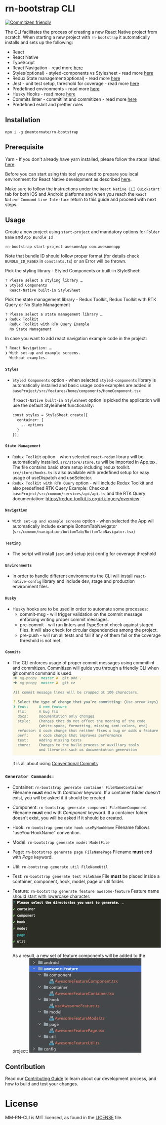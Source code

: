 <!-- Space: MMSDLC -->
<!-- Parent: SDLC - Technologies -->
<!-- Parent: SDLC - Front-End -->
<!-- Parent: React Native -->
<!-- Title: React Native Project Templates -->
<!-- Attachment: ./assets/commitizen.png -->
<!-- Attachment: ./assets/generated_feature.png -->
<!-- Attachment: ./assets/select_feature_folders.png -->

<!-- Include: disclaimer.md -->
# rn-bootstrap CLI
[![Commitizen friendly](https://img.shields.io/badge/commitizen-friendly-brightgreen.svg)](http://commitizen.github.io/cz-cli/)

The CLI facilitates the process of creating a new React Native project from scratch.
When starting a new project with `rn-bootstrap` it automatically installs and sets up the following:
- React
- React Native
- TypeScript
- React Navigation - read more [here](#Navigation)
- Styles(optional) - styled-components vs Stylesheet - read more [here](#Styles)
- Redux State management(optional) - read more [here](#State-Management)
- Jest - unit test setup, threshold for coverage - read more [here](#Testing)
- Predefined environments - read more [here](#Environments)
- Husky Hooks - read more [here](#Husky)
- Commits linter - commitlint and commitizen - read more [here](#Commits)
- Predefined eslint and prettier rules

## Installation
```
npm i -g @mentormate/rn-bootstrap
```

## Prerequisite

Yarn - If you don't already have yarn installed, please follow the steps listed [here](https://yarnpkg.com/getting-started/install).

Before you can start using this tool you need to prepare you local environment for React Native development as described [here](https://reactnative.dev/docs/environment-setup).

Make sure to follow the instructions under the `React Native CLI Quickstart` tab for both iOS and Android platforms and when you reach the `React Native Command Line Interface` return to this guide and proceed with next steps.

## Usage
Create a new project using `start-project` and mandatory options for `Folder Name` and `App Bundle Id`

```
rn-bootstrap start-project awesomeApp com.awesomeapp
```
Note that bundle ID should follow proper format (for details check `BUNDLE_ID_REGEX` in `constants.ts`) or an Error will be thrown.

Pick the styling library - Styled Components or built-in StyleSheet:
```
? Please select a styling library … 
❯ Styled Components
  React-Native built-in StyleSheet
```

Pick the state management library - Redux Toolkit, Redux Toolkit with RTK Query or No State Management
```
? Please select a state management library … 
❯ Redux Toolkit
  Redux Toolkit with RTK Query Example
  No State Management
```

In case you want to add react navigation example code in the project:
```
? React Navigation: … 
❯ With set-up and example screens.
  Without examples.
```

#### `Styles`
- `Styled Components` option - when selected `styled-components` library is automatically installed and 
  basic usage code examples are added in `baseProject/src/features/home/components/HomeComponent.tsx`
  
  If `React-Native built-in StyleSheet` option is picked the application will use the default StyleSheet functionality:
  ```
  const styles = StyleSheet.create({
    container: {
      ...options
    }
  });
  ```

#### `State Management`
- `Redux Toolkit` option - when selected `react-redux` library will be automatically installed. 
  `src/store/store.ts` will be imported in App.tsx. The file contains basic store setup including redux toolkit.
  `src/store/hooks.ts` is also available with predefined setup for easy usage of useDispatch and useSelector.
- `Redux Toolkit with RTK Query` option - will include Redux Toolkit and also predefined RTK Query Example:
   Checkout `baseProject/src/common/services/api/api.ts` and the RTK Query documentation: https://redux-toolkit.js.org/rtk-query/overview

#### `Navigation`
- `With set-up and example screens` option - when selected the App will automatically include example BottomTabNavigator 
  (`src/common/navigation/bottomTab/BottomTabNavigator.tsx`)


#### `Testing`
- The script will install `jest` and setup jest config for coverage threshold

#### `Environments`
- In order to handle different environments the CLI will install `react-native-config` library and include dev, stage and production environment files.

#### `Husky`
- Husky hooks are to be used in order to automate some processes:
  - commit-msg - will trigger validation on the commit message enforcing writing proper commit messages.
  - pre-commit - will run linters and TypeScript check against staged files. It will also check for circular dependencies among the project.
  - pre-push - will run all tests and fail if any of them fail or the coverage threshold is not met.

#### `Commits`
- The CLI enforces usage of proper commit messages using commitlint and commitizen. Commitizen will guide you through a friendly CLI when git commit command is used:
  ![commitizen.png](./assets/commitizen.png)


  It is all about using [Conventional Commits](https://www.conventionalcommits.org/en/v1.0.0/) 


### `Generator Commands:`
- Container:
  `rn-bootstrap generate container FileNameContainer`
  Filename **must** end with *Container* keyword.
  If a container folder doesn't exist, you will be asked if it should be created.

- Component:
  `rn-bootstrap generate component FileNameComponent`
  Filename **must** end with *Component* keyword.
  If a container folder doesn't exist, you will be asked if it should be created.

- Hook:
  `rn-bootstrap generate hook useMyHookName`
  Filename follows "useYourHookName" convention.

- Model:
  `rn-bootstrap generate model ModelFile`

- Page:
  `rn-bootstrap generate page FileNamePage`
  Filename **must** end with *Page* keyword.

- Util:
  `rn-bootstrap generate util FileNameUtil`

- Test:
  `rn-bootstrap generate test FileName`
  File **must** be placed inside a container, component, hook, model, page or util folder.

- Feature:
  `rn-bootstrap generate feature awesome-feature`
  Feature name should start with lowercase character.
  ![select_feature_folders.png](./assets/select_feature_folders.png)

  As a result, a new set of feature components will be added to the project:
  ![generated_feature.png](./assets/generated_feature.png)


## Contribution

Read our [Contributing Guide][contribution_guide] to learn about our development process, and how to build and test your changes.

# License

MM-RN-CLI is MIT licensed, as found in the [LICENSE][license] file.

[contribution_guide]: ./docs/contribution.md
[license]: ./LICENSE
[mark]: https://github.com/kovetskiy/mark
[confluence]: https://mentormate.atlassian.net/wiki/spaces/MMSDLC/pages/4086366230/React+Native+Project+Templates
